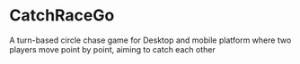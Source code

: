 # CatchRaceGo
A turn-based circle chase game for Desktop and mobile platform where two players move point by point, aiming to catch each other
